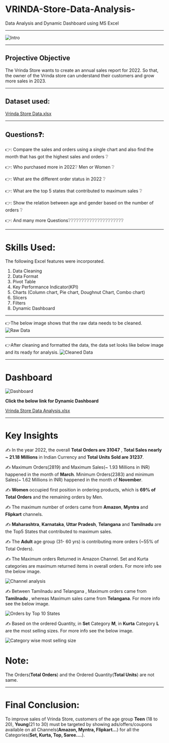 # VRINDA-Store-Data-Analysis-
Data Analysis and Dynamic Dashboard using MS Excel


----



![Intro](https://github.com/soma-ramesh/VRINDA-Store-Data-Analysis/assets/143477687/de259e4d-84e4-428f-adc3-d4aae282ca04)

----
 

## Projective Objective

The Vrinda Store wants to create an annual sales report for 2022. So that, the owner of the Vrinda store can understand their customers and grow more sales in 2023.

---

## Dataset used:
[Vrinda Store Data.xlsx](https://github.com/soma-ramesh/VRINDA-Store-Data-Analysis/files/12707117/Vrinda.Store.Data.xlsx)


----

## Questions❓:

👉: Compare the sales and orders using a single chart and also find the month that has got the highest sales and orders ❔

👉: Who purchased more in 2022❔ Men or Women ❔

👉: What are the different order status in 2022 ❔

👉: What are the top 5 states that contributed to maximum sales ❔

👉: Show the relation between age and gender based on the number of orders ❔

👉: And many more Questions❔❔❔❔❔❔❔❔❔❔❔❔❔❔❔❔❔❔❔❔❔

----


# Skills Used:
The following Excel features were incorporated.
1. Data Cleaning
2. Data Format
3. Pivot Table
4. Key Performance Indicator(KPI)
5. Charts (Column chart, Pie chart, Doughnut Chart, Combo chart)
6. Slicers
7. Filters
8. Dynamic Dashboard


-----


👉The below image shows that the raw data needs to be cleaned.
![Raw Data](https://github.com/soma-ramesh/VRINDA-Store-Data-Analysis/assets/143477687/4fca7106-bf34-4c12-997c-9799ff3ca6fc)

----
👉After cleaning and formatted the data, the data set looks like below image and its ready for analysis.
![Cleaned Data](https://github.com/soma-ramesh/VRINDA-Store-Data-Analysis/assets/143477687/802214b4-b89d-49b7-9efb-080ae1398f50)


-----
# Dashboard

![Dashboard](https://github.com/soma-ramesh/VRINDA-Store-Data-Analysis/assets/143477687/19afda34-5ec5-4979-bbca-f7d40921cb57)



**Click the below link for Dynamic Dashboard**

[Vrinda Store Data Analysis.xlsx](https://github.com/soma-ramesh/VRINDA-Store-Data-Analysis/files/12707140/Vrinda.Store.Data.Analysis.xlsx)


-----

 # Key Insights

✍ In the year 2022, the overall **Total Orders are 31047** , **Total Sales nearly ~ 21.18 Millions** in Indian Currency and **Total Units Sold are 31237**.

✍ Maximum Orders(2819) and Maximum Sales(~ 1.93 Millions in INR) happened in the month of **March**. Minimum Orders(2383) and minimum Sales(~ 1.62 Millions in INR) happened in the month of **November**.

✍ **Women** occupied first position in ordering products, which is **69% of Total Orders** and the remaining orders by Men.

✍ The maximum number of orders came from **Amazon**, **Myntra** and **Flipkart** channels.

✍ **Maharashtra**, **Karnataka**, **Uttar Pradesh**, **Telangana** and **Tamilnadu** are the Top5 States that contributed to maximum sales.

✍ The **Adult** age group (31- 60 yrs) is contributing more orders (~55% of Total Orders).

✍ The Maximum orders Returned in Amazon Channel. Set and Kurta categories are maximum returned items in overall orders.
For more info see the below image.

![Channel analysis](https://github.com/soma-ramesh/VRINDA-Store-Data-Analysis/assets/143477687/06074493-2f15-4762-b81b-95123e6f7055)

✍ Between Tamilnadu and Telangana , Maximum orders came from **Tamilnadu** , whereas Maximum sales came from **Telangana**.
For more info see the below image. 

![Orders by Top 10 States](https://github.com/soma-ramesh/VRINDA-Store-Data-Analysis/assets/143477687/8479d2f1-3407-452e-86d7-aed85971a16f)

✍ Based on the ordered Quantity, in **Set** Category **M**, in **Kurta** Category **L** are the most selling sizes.
For more info see the below image.

![Category wise most selling size](https://github.com/soma-ramesh/VRINDA-Store-Data-Analysis/assets/143477687/a8b3b3be-23c5-42c1-a754-ff7b0cf4b464)


# Note:
The Orders(**Total Orders**) and the Ordered Quantity(**Total Units**) are not same.

---
# Final Conclusion:
To improve sales of Vrinda Store, customers of the age group **Teen** (18 to 20), **Young**(21 to 30) must be targeted by showing ads/offers/coupons available on all Channels(**Amazon, Myntra, Flipkart...**)
for all the Categories(**Set, Kurta, Top, Saree....**).




